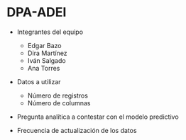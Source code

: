 # DPA-ADEI

* Integrantes del equipo
  * Edgar Bazo
  * Dira Martínez
  * Iván Salgado
  * Ana Torres
  
  
* Datos a utilizar 

  * Número de registros
  * Número de columnas
  

* Pregunta analítica a contestar con el modelo predictivo


* Frecuencia de actualización de los datos


  
